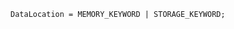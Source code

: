 <!-- This file is generated automatically by infrastructure scripts. Please don't edit by hand. -->

```{ .ebnf .slang-ebnf #DataLocation }
DataLocation = MEMORY_KEYWORD | STORAGE_KEYWORD;
```
